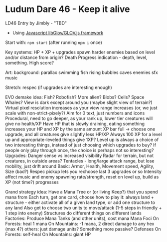 Ludum Dare 46 - Keep it alive
=============================

LD46 Entry by Jimbly - "TBD"

* Using [Javascript libGlov/GLOV.js framework](https://github.com/Jimbly/glovjs)

Start with: `npm start` (after running `npm i` once)

Key systems:
  HP + XP + upgrades
  spawn harder enemies based on level and/or distance from origin?
  Death
  Progress indication - depth, level, something.  High score?

Art:
  background:
    parallax
    swimming fish
    rising bubbles
  caves
  enemies
  sfx
  music

Stretch:
  respec (if upgrades are interesting enough)

EVO demake idea:
  Fish? Robofish? More alien? Blobs? Cells? Space Whales?
  View is dark except around you (maybe slight view of terrain?)
  Virtual pixel resolution increases as your view range increases (or, we just scale with non-strict-pixely?)
  Aim for 0 text, just numbers and icons
  Procedural, need to go deeper, as your rank up, lower tier creatures will give no health/XP
  Have HP that is slowly draining, eating something increases your HP and XP by the same amount
  XP bar full -> choose one upgrade, and all creatures give slightly less HP/XP
  Always 100 XP for a level up and appropriate-leveled things give 1XP?
  Level up is always a choice of two interesting things, instead of just choosing which upgrades to buy?
    If people only play through once, the choice is perhaps not so interesting?
  Upgrades:
    Danger sense vs increased visibility
    Radar for terrain, but not creatures, in outside areas?
    Tentacles - long/large attack range, but lose mobility, just drift around
    Basic: Armor, Health, Movement speed, Agility, Size (bad?)
  Respec pickup lets you rechoose last 3 upgrades or so
  Intensity affect music and enemy spawning rate/strength, reset on level up, build as XP (not time?) progresses

Grand strategy idea:
  Have a Mana Tree or (or living Keep?) that you spend mana from
  Each turn, get one card, choose how to play it:
    always land + structure - either activate all of a given land type, or add one structure to any land
  Also get to choose two units to move/attack (1-5 steps in friendly + 1 step into enemy)
  Structures do different things on different lands
    Factories:
      Produce Mana Tanks (and other units), cost mana
    Mana Foci
      On Forests: heal 1 mana
      On Mountains: -1 mana, 2 direct damage to any hex (max 4?)
      others: just damage units?
    Something more passive? Defenses
      On Forests: self-heal
      On Mountains: giant HP
